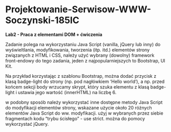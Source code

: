 # Projektowanie-Serwisow-WWW-Soczynski-185IC
 
**Lab2 - Praca z elementami DOM + ćwiczenia**

Zadanie polega na wykorzystaniu Java Script (vanilla, jQuery lub inny) do wyświeltlania, modyfikowania, tworzenia (itp. itd.) elementów strony związanych z HTML i CSS,
należy użyć wybrany (dowolny) framework front-endowy do tego zadania,
jeden z najpopularniejszych to Bootstrap, UI Kit.

Na przykład korzystając z szablonu Bootstrap, można dodać przycisk z klasą badge-light do strony (np. pod nagłówkiem ‘Hello world’), a np. przed końcem sekcji body wrzucamy skrypt, który szuka elementu z klasą badge-light i ustawia jego wartość (innerHTML) na liczbę 6.

w podobny sposób należy wykorzystać inne dostępne metody Java Script do modyfikacji elementów strony,
wskazane użycie około 20 różnych elementów Java Script do ww. modyfikacji.
użyj w wybranych przez siebie fragmentach kodu “trybu ścisłego” - use strict.
można do pomocy wykorzystać jQuery.